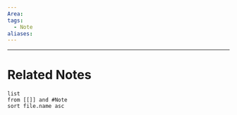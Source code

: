 ```yaml
---
Area: 
tags:
  - Note
aliases:
---
```




---
# Related Notes
```dataview
list
from [[]] and #Note 
sort file.name asc
```
